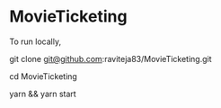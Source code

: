 # MovieTicketing

To run locally,

git clone git@github.com:raviteja83/MovieTicketing.git

cd MovieTicketing

yarn && yarn start
